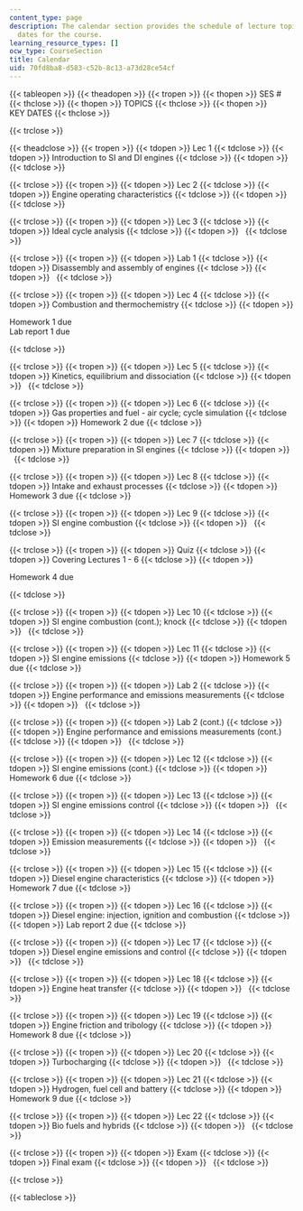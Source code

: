 ```yaml
---
content_type: page
description: The calendar section provides the schedule of lecture topics and key
  dates for the course.
learning_resource_types: []
ocw_type: CourseSection
title: Calendar
uid: 70fd8ba8-d583-c52b-8c13-a73d28ce54cf
---
```


{{< tableopen >}}
{{< theadopen >}}
{{< tropen >}}
{{< thopen >}}
SES #
{{< thclose >}}
{{< thopen >}}
TOPICS
{{< thclose >}}
{{< thopen >}}
KEY DATES
{{< thclose >}}

{{< trclose >}}

{{< theadclose >}}
{{< tropen >}}
{{< tdopen >}}
Lec 1
{{< tdclose >}}
{{< tdopen >}}
Introduction to SI and DI engines
{{< tdclose >}}
{{< tdopen >}}
 
{{< tdclose >}}

{{< trclose >}}
{{< tropen >}}
{{< tdopen >}}
Lec 2
{{< tdclose >}}
{{< tdopen >}}
Engine operating characteristics
{{< tdclose >}}
{{< tdopen >}}
 
{{< tdclose >}}

{{< trclose >}}
{{< tropen >}}
{{< tdopen >}}
Lec 3
{{< tdclose >}}
{{< tdopen >}}
Ideal cycle analysis
{{< tdclose >}}
{{< tdopen >}}
 
{{< tdclose >}}

{{< trclose >}}
{{< tropen >}}
{{< tdopen >}}
Lab 1
{{< tdclose >}}
{{< tdopen >}}
Disassembly and assembly of engines
{{< tdclose >}}
{{< tdopen >}}
 
{{< tdclose >}}

{{< trclose >}}
{{< tropen >}}
{{< tdopen >}}
Lec 4
{{< tdclose >}}
{{< tdopen >}}
Combustion and thermochemistry
{{< tdclose >}}
{{< tdopen >}}


Homework 1 due  
Lab report 1 due


{{< tdclose >}}

{{< trclose >}}
{{< tropen >}}
{{< tdopen >}}
Lec 5
{{< tdclose >}}
{{< tdopen >}}
Kinetics, equilibrium and dissociation
{{< tdclose >}}
{{< tdopen >}}
 
{{< tdclose >}}

{{< trclose >}}
{{< tropen >}}
{{< tdopen >}}
Lec 6
{{< tdclose >}}
{{< tdopen >}}
Gas properties and fuel - air cycle; cycle simulation
{{< tdclose >}}
{{< tdopen >}}
Homework 2 due
{{< tdclose >}}

{{< trclose >}}
{{< tropen >}}
{{< tdopen >}}
Lec 7
{{< tdclose >}}
{{< tdopen >}}
Mixture preparation in SI engines
{{< tdclose >}}
{{< tdopen >}}
 
{{< tdclose >}}

{{< trclose >}}
{{< tropen >}}
{{< tdopen >}}
Lec 8
{{< tdclose >}}
{{< tdopen >}}
Intake and exhaust processes
{{< tdclose >}}
{{< tdopen >}}
Homework 3 due
{{< tdclose >}}

{{< trclose >}}
{{< tropen >}}
{{< tdopen >}}
Lec 9
{{< tdclose >}}
{{< tdopen >}}
SI engine combustion
{{< tdclose >}}
{{< tdopen >}}
 
{{< tdclose >}}

{{< trclose >}}
{{< tropen >}}
{{< tdopen >}}
Quiz
{{< tdclose >}}
{{< tdopen >}}
Covering Lectures 1 - 6
{{< tdclose >}}
{{< tdopen >}}


Homework 4 due


{{< tdclose >}}

{{< trclose >}}
{{< tropen >}}
{{< tdopen >}}
Lec 10
{{< tdclose >}}
{{< tdopen >}}
SI engine combustion (cont.); knock
{{< tdclose >}}
{{< tdopen >}}
 
{{< tdclose >}}

{{< trclose >}}
{{< tropen >}}
{{< tdopen >}}
Lec 11
{{< tdclose >}}
{{< tdopen >}}
SI engine emissions
{{< tdclose >}}
{{< tdopen >}}
Homework 5 due
{{< tdclose >}}

{{< trclose >}}
{{< tropen >}}
{{< tdopen >}}
Lab 2
{{< tdclose >}}
{{< tdopen >}}
Engine performance and emissions measurements
{{< tdclose >}}
{{< tdopen >}}
 
{{< tdclose >}}

{{< trclose >}}
{{< tropen >}}
{{< tdopen >}}
Lab 2 (cont.)
{{< tdclose >}}
{{< tdopen >}}
Engine performance and emissions measurements (cont.)
{{< tdclose >}}
{{< tdopen >}}
 
{{< tdclose >}}

{{< trclose >}}
{{< tropen >}}
{{< tdopen >}}
Lec 12
{{< tdclose >}}
{{< tdopen >}}
SI engine emissions (cont.)
{{< tdclose >}}
{{< tdopen >}}
Homework 6 due
{{< tdclose >}}

{{< trclose >}}
{{< tropen >}}
{{< tdopen >}}
Lec 13
{{< tdclose >}}
{{< tdopen >}}
SI engine emissions control
{{< tdclose >}}
{{< tdopen >}}
 
{{< tdclose >}}

{{< trclose >}}
{{< tropen >}}
{{< tdopen >}}
Lec 14
{{< tdclose >}}
{{< tdopen >}}
Emission measurements
{{< tdclose >}}
{{< tdopen >}}
 
{{< tdclose >}}

{{< trclose >}}
{{< tropen >}}
{{< tdopen >}}
Lec 15
{{< tdclose >}}
{{< tdopen >}}
Diesel engine characteristics
{{< tdclose >}}
{{< tdopen >}}
Homework 7 due
{{< tdclose >}}

{{< trclose >}}
{{< tropen >}}
{{< tdopen >}}
Lec 16
{{< tdclose >}}
{{< tdopen >}}
Diesel engine: injection, ignition and combustion
{{< tdclose >}}
{{< tdopen >}}
Lab report 2 due
{{< tdclose >}}

{{< trclose >}}
{{< tropen >}}
{{< tdopen >}}
Lec 17
{{< tdclose >}}
{{< tdopen >}}
Diesel engine emissions and control
{{< tdclose >}}
{{< tdopen >}}
 
{{< tdclose >}}

{{< trclose >}}
{{< tropen >}}
{{< tdopen >}}
Lec 18
{{< tdclose >}}
{{< tdopen >}}
Engine heat transfer
{{< tdclose >}}
{{< tdopen >}}
 
{{< tdclose >}}

{{< trclose >}}
{{< tropen >}}
{{< tdopen >}}
Lec 19
{{< tdclose >}}
{{< tdopen >}}
Engine friction and tribology
{{< tdclose >}}
{{< tdopen >}}
Homework 8 due
{{< tdclose >}}

{{< trclose >}}
{{< tropen >}}
{{< tdopen >}}
Lec 20
{{< tdclose >}}
{{< tdopen >}}
Turbocharging
{{< tdclose >}}
{{< tdopen >}}
 
{{< tdclose >}}

{{< trclose >}}
{{< tropen >}}
{{< tdopen >}}
Lec 21
{{< tdclose >}}
{{< tdopen >}}
Hydrogen, fuel cell and battery
{{< tdclose >}}
{{< tdopen >}}
Homework 9 due
{{< tdclose >}}

{{< trclose >}}
{{< tropen >}}
{{< tdopen >}}
Lec 22
{{< tdclose >}}
{{< tdopen >}}
Bio fuels and hybrids
{{< tdclose >}}
{{< tdopen >}}
 
{{< tdclose >}}

{{< trclose >}}
{{< tropen >}}
{{< tdopen >}}
Exam
{{< tdclose >}}
{{< tdopen >}}
Final exam
{{< tdclose >}}
{{< tdopen >}}
 
{{< tdclose >}}

{{< trclose >}}

{{< tableclose >}}